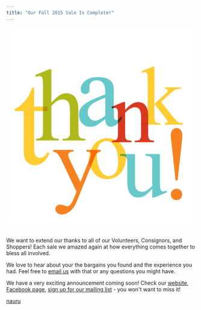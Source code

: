 ```yaml
---
title: "Our Fall 2015 Sale Is Complete!"
---
```


![](/img/blog/thank_you.png) 

We want to extend our thanks to all of our Volunteers, Consignors, and Shoppers! Each sale we amazed again at how everything comes together to bless all involved.

We love to hear about your the bargains you found and the experience you had. Feel free to [email us](mailto:info@boutiqueforaweek.com) with that or any questions you might have.

We have a very exciting announcement coming soon! Check our [website](/), [Facebook page](https://www.facebook.com/BoutiqueForAWeek?fref=ts), [sign up for our mailing list](http://www.mysalemanager.net/mal_mailsignup.aspx) - you won't want to miss it!

[nauru](http://www.concupa.com "reddit ask women")
